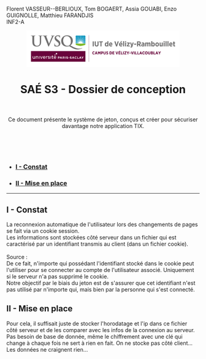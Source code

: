 Florent VASSEUR--BERLIOUX, Tom BOGAERT, Assia GOUABI, Enzo GUIGNOLLE, Matthieu FARANDJIS<br>
INF2-A

<div align="center">
<img height="95" width="400" src="/docs/img/IUT_Velizy_Villacoublay_logo_2020_ecran.png" title="logo uvsq vélizy"/>

# SAÉ S3 - Dossier de conception

<br><br>
Ce document présente le système de jeton, conçus et créer pour sécuriser davantage notre application TIX.
</div>

<br><br><br>


- ### [I - Constat](#p1)
- ### [II - Mise en place](#p2)


---------

## <a name="p1"></a> I - Constat
  La reconnexion automatique de l'utilisateur lors des changements de pages se fait via un cookie session.<br>
  Les informations sont stockées côté serveur dans un fichier qui est caractérisé par un identifiant transmis au client (dans un fichier cookie).<br>
  <br>
  Source : [](https://ensweb.users.info.unicaen.fr/pres/sessions/)
  <br>
  De ce fait, n'importe qui possédant l'identifiant stocké dans le cookie peut l'utiliser pour se connecter au compte de l'utilisateur associé. Uniquement si le serveur n'a pas supprimé le cookie.<br>
  Notre objectif par le biais du jeton est de s'assurer que cet identifiant n'est pas utilisé par n'importe qui, mais bien par la personne qui s'est connecté.<br>

## <a name="p2"></a> II - Mise en place
  Pour cela, il suffisait juste de stocker l'horodatage et l'ip dans ce fichier côté serveur et de les comparer avec les infos de la connexion au serveur.<br>
  Pas besoin de base de donnée, même le chiffrement avec une clé qui change à chaque fois ne sert à rien en fait. On ne stocke pas côté client... Les données ne craignent rien...